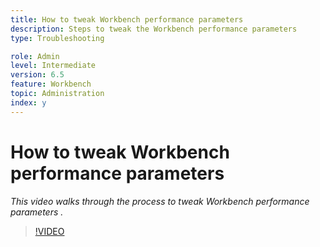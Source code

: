 ```yaml
---
title: How to tweak Workbench performance parameters
description: Steps to tweak the Workbench performance parameters
type: Troubleshooting

role: Admin 
level: Intermediate
version: 6.5
feature: Workbench 
topic: Administration
index: y
---
```


# How to tweak Workbench performance parameters

*This video walks through the process to tweak Workbench performance parameters .*

>[!VIDEO](https://video.tv.adobe.com/v/335511?quality=9&learn=on)

